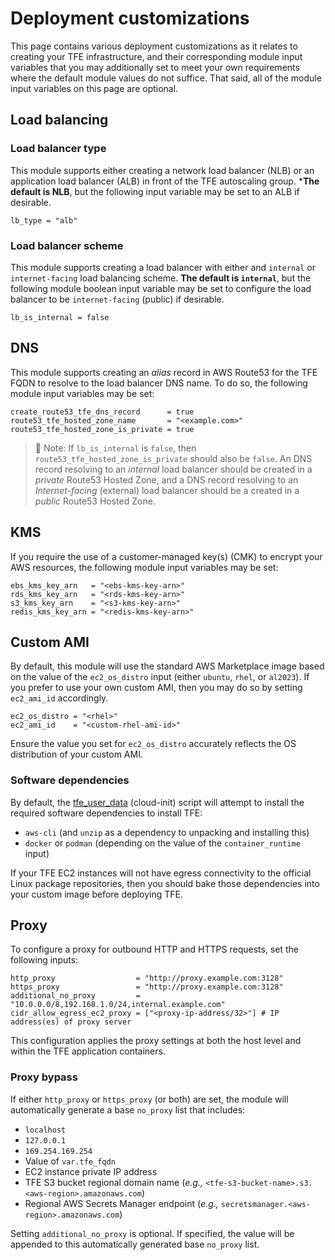 # Deployment customizations

This page contains various deployment customizations as it relates to creating your TFE infrastructure, and their corresponding module input variables that you may additionally set to meet your own requirements where the default module values do not suffice. That said, all of the module input variables on this page are optional.

## Load balancing

### Load balancer type

This module supports either creating a network load balancer (NLB) or an application load balancer (ALB) in front of the TFE autoscaling group. ***The default is NLB**, but the following input variable may be set to an ALB if desirable.

```hcl
lb_type = "alb"
```

### Load balancer scheme

This module supports creating a load balancer with either and `internal` or `internet-facing` load balancing scheme. **The default is `internal`**, but the following module boolean input variable may be set to configure the load balancer to be `internet-facing` (public) if desirable.

```hcl
lb_is_internal = false
```

## DNS

This module supports creating an _alias_ record in AWS Route53 for the TFE FQDN to resolve to the load balancer DNS name. To do so, the following module input variables may be set:

```hcl
create_route53_tfe_dns_record      = true
route53_tfe_hosted_zone_name       = "<example.com>"
route53_tfe_hosted_zone_is_private = true
```

>📝 Note: If `lb_is_internal` is `false`, then `route53_tfe_hosted_zone_is_private` should also be `false`. An DNS record resolving to an _internal_ load balancer should be created in a _private_ Route53 Hosted Zone, and a DNS record resolving to an _Internet-facing_ (external) load balancer should be a created in a _public_ Route53 Hosted Zone.

## KMS

If you require the use of a customer-managed key(s) (CMK) to encrypt your AWS resources, the following module input variables may be set:

```hcl
ebs_kms_key_arn   = "<ebs-kms-key-arn>"
rds_kms_key_arn   = "<rds-kms-key-arn>"
s3_kms_key_arn    = "<s3-kms-key-arn>"
redis_kms_key_arn = "<redis-kms-key-arn>"
```

## Custom AMI

By default, this module will use the standard AWS Marketplace image based on the value of the `ec2_os_distro` input (either `ubuntu`, `rhel`, or `al2023`). If you prefer to use your own custom AMI, then you may do so by setting `ec2_ami_id` accordingly.

```hcl
ec2_os_distro = "<rhel>"
ec2_ami_id    = "<custom-rhel-ami-id>"
```

Ensure the value you set for `ec2_os_distro` accurately reflects the OS distribution of your custom AMI.

### Software dependencies

By default, the [tfe_user_data](https://github.com/hashicorp/terraform-aws-terraform-enterprise-hvd/blob/0.2.0/templates/tfe_user_data.sh.tpl) (cloud-init) script will attempt to install the required software dependencies to install TFE:

- `aws-cli` (and `unzip` as a dependency to unpacking and installing this)
- `docker` or `podman` (depending on the value of the `container_runtime` input)

If your TFE EC2 instances will not have egress connectivity to the official Linux package repositories, then you should bake those dependencies into your custom image before deploying TFE.

## Proxy

To configure a proxy for outbound HTTP and HTTPS requests, set the following inputs:

```hcl
http_proxy                  = "http://proxy.example.com:3128"
https_proxy                 = "http://proxy.example.com:3128"
additional_no_proxy         = "10.0.0.0/8,192.168.1.0/24,internal.example.com"
cidr_allow_egress_ec2_proxy = ["<proxy-ip-address/32>"] # IP address(es) of proxy server
```

This configuration applies the proxy settings at both the host level and within the TFE application containers.

### Proxy bypass

If either `http_proxy` or `https_proxy` (or both) are set, the module will automatically generate a base `no_proxy` list that includes:

- `localhost`
- `127.0.0.1`
- `169.254.169.254`
- Value of `var.tfe_fqdn`
- EC2 instance private IP address
- TFE S3 bucket regional domain name (_e.g.,_ `<tfe-s3-bucket-name>.s3.<aws-region>.amazonaws.com`)
- Regional AWS Secrets Manager endpoint (_e.g.,_ `secretsmanager.<aws-region>.amazonaws.com`)

Setting `additional_no_proxy` is optional. If specified, the value will be appended to this automatically generated base `no_proxy` list.
